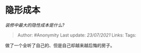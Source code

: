 # 隐形成本
*装修中最大的隐性成本是什么?*

> Author: #Anonymity
Last update: *23/07/2021* 
Links: 
Tags: 


 
做了一个全听了自己的、但是自己却越来越后悔的房子。



